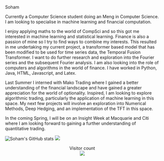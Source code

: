 Soham

Currently a Computer Science student doing an Meng in Computer Science. I am looking to specialise in machine learning and financial computation.

I enjoy applying maths to the world of CompSci and so this got me interested in machine learning and statistical learning. Finance is also a passion of mine so I try to find ways to combine my interests. This resulted in me undertaking my current project, a transformer based model that has been modified to be used for time series data, the Temporal Fusion Transformer. I want to do further research and exploration into the Fourier series and the subsequent Fourier analysis.
I am also looking into the role of computers and algorithms in the world of finance.
I have worked in Python, Java, HTML, Javascript, and Latex. 

Last Summer I interned with Mako Trading where I gained a better understanding of the financial landscape and have gained a greater appreciation for the world of optionality. 
Inspired, I am looking to explore algorithmic trading, particularly the application of machine learning in this space. My next few projects will involve an exploration into Numerical Methods, Deep Hedging, and an implementation of the TFT in this space.

In the coming Spring, I will be on an Insight Week at Macquarie and Citi where I am looking forward to gaining a further understanding of quantitative trading. 

![Soham's GitHub stats](https://github-readme-stats.vercel.app/api?username=Soham-Deshpande&theme=algolia&show_icons=true&hide=issues)
<a href="https://github.com/Soham-Deshpande">
  <img align="centre" src="https://github-readme-stats.vercel.app/api/top-langs/?username=Soham-Deshpande&theme=algolia" />
</a>


<p align="center"> 
  Visitor count<br>
  <img src="https://profile-counter.glitch.me/Soham-Deshpande/count.svg" />
</p>
